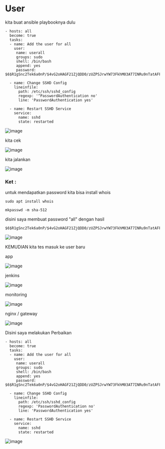 # User 

kita buat ansible playbooknya dulu

```
- hosts: all
  become: true
  tasks:
  - name: Add the user for all
    user:
     name: userall
     groups: sudo
     shell: /bin/bash
     append: yes
     password: $6$R1gSnc2Tek6a0nP/$4vG2oHAGF21ZjQDD0/zUZPSJrwYW73FkhM03AT7INRu9nTatAFFYHGjPB9thL2D7BPqDnLOWIn.MkqenSAgTc0
     
  - name: Change SSHD Config
    lineinfile:
      path: /etc/ssh/sshd_config
      regexp: '^PasswordAuthentication no'
      line: 'PasswordAuthentication yes'

  - name: Restart SSHD Service
    service:
      name: sshd
      state: restarted
```
![image](https://user-images.githubusercontent.com/99697182/176103315-5eb98c4c-433e-40ce-b84d-f59da82282a6.png)

kita cek

![image](https://user-images.githubusercontent.com/99697182/176103357-de75c2d0-a03a-42b4-ba56-4b01dddcc736.png)

kita jalankan

![image](https://user-images.githubusercontent.com/99697182/176103225-2ee3f40e-888f-4a30-8a64-176794183081.png)


### Ket :

untuk mendapatkan password kita bisa install whois

```
sudo apt install whois
```

```
mkpasswd -m sha-512
```

disini saya membuat password "all" dengan hasil

```
$6$R1gSnc2Tek6a0nP/$4vG2oHAGF21ZjQDD0/zUZPSJrwYW73FkhM03AT7INRu9nTatAFFYHGjPB9thL2D7BPqDnLOWIn.MkqenSAgTc0
```

![image](https://user-images.githubusercontent.com/99697182/176100417-d99e600c-6392-40bf-96eb-cfc6afa6ebd0.png)


KEMUDIAN  kita tes masuk ke user baru 

app

![image](https://user-images.githubusercontent.com/99697182/176103609-47806196-c13c-47c7-b017-7d6c7f7d6995.png)

jenkins

![image](https://user-images.githubusercontent.com/99697182/176103775-fb95f248-971b-4d17-b000-e4a5e6c97c48.png)

monitoring

![image](https://user-images.githubusercontent.com/99697182/176103870-177de621-8c69-4fd9-963a-3b5a6748d5d6.png)

nginx / gateway

![image](https://user-images.githubusercontent.com/99697182/176104022-c7845e86-a90e-4178-8340-58dac122a536.png)


Disini saya melakukan Perbaikan 

```
- hosts: all
  become: true
  tasks:
  - name: Add the user for all
    user:
     name: userall
     groups: sudo
     shell: /bin/bash
     append: yes
     password: $6$R1gSnc2Tek6a0nP/$4vG2oHAGF21ZjQDD0/zUZPSJrwYW73FkhM03AT7INRu9nTatAFFYHGjPB9thL2D7BPqDnLOWIn.MkqenSAgTc0
     
  - name: Change SSHD Config
    lineinfile:
      path: /etc/ssh/sshd_config
      regexp: 'PasswordAuthentication no'
      line: 'PasswordAuthentication yes'

  - name: Restart SSHD Service
    service:
      name: sshd
      state: restarted
```

![image](https://user-images.githubusercontent.com/99697182/176163329-9a3baf42-8d5d-4cc1-8415-69ee90beddad.png)










